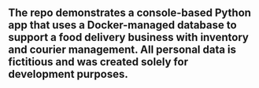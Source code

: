 ## The repo demonstrates a console-based Python app that uses a Docker-managed database to support a food delivery business with inventory and courier management. All personal data is fictitious and was created solely for development purposes.

